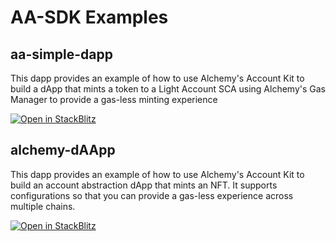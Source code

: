 # AA-SDK Examples

## aa-simple-dapp

This dapp provides an example of how to use Alchemy's Account Kit to build a dApp that mints a token to a Light Account SCA using Alchemy's Gas Manager to provide a gas-less minting experience

[![Open in StackBlitz](https://developer.stackblitz.com/img/open_in_stackblitz.svg)](https://stackblitz.com/github/alchemyplatform/aa-sdk/tree/main/examples/aa-simple-dapp?file=README.md)

## alchemy-dAApp

This dapp provides an example of how to use Alchemy's Account Kit to build an account abstraction dApp that mints an NFT. It supports configurations so that you can provide a gas-less experience across multiple chains.

[![Open in StackBlitz](https://developer.stackblitz.com/img/open_in_stackblitz.svg)](https://stackblitz.com/github/alchemyplatform/aa-sdk/tree/main/examples/alchemy-dapp?file=README.md)
